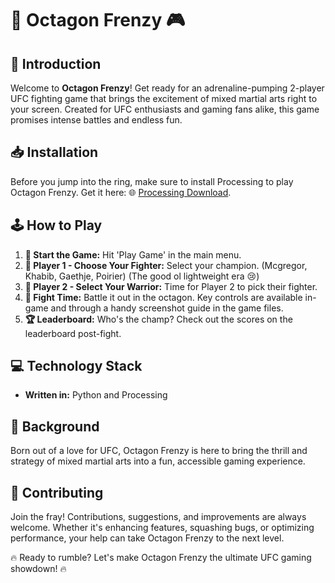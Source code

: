 # 🥊 Octagon Frenzy 🎮

## 🌟 Introduction
Welcome to **Octagon Frenzy**! Get ready for an adrenaline-pumping 2-player UFC fighting game that brings the excitement of mixed martial arts right to your screen. Created for UFC enthusiasts and gaming fans alike, this game promises intense battles and endless fun.

## 📥 Installation
Before you jump into the ring, make sure to install Processing to play Octagon Frenzy. Get it here: 🌐 [Processing Download](https://processing.org/download).

## 🕹️ How to Play
1. **🚀 Start the Game:** Hit 'Play Game' in the main menu.
2. **👤 Player 1 - Choose Your Fighter:** Select your champion. (Mcgregor, Khabib, Gaethje, Poirier) (The good ol lightweight era 😢)
3. **👥 Player 2 - Select Your Warrior:** Time for Player 2 to pick their fighter.
4. **🥋 Fight Time:** Battle it out in the octagon. Key controls are available in-game and through a handy screenshot guide in the game files.
5. **🏆 Leaderboard:** Who's the champ? Check out the scores on the leaderboard post-fight.

## 💻 Technology Stack
- **Written in:** Python and Processing

## 💖 Background
Born out of a love for UFC, Octagon Frenzy is here to bring the thrill and strategy of mixed martial arts into a fun, accessible gaming experience.

## 🤝 Contributing
Join the fray! Contributions, suggestions, and improvements are always welcome. Whether it's enhancing features, squashing bugs, or optimizing performance, your help can take Octagon Frenzy to the next level.

🔥 Ready to rumble? Let's make Octagon Frenzy the ultimate UFC gaming showdown! 🔥
